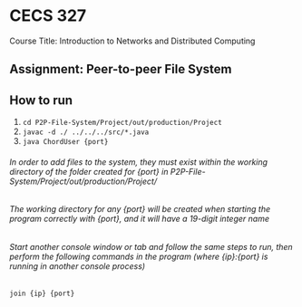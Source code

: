 # CECS 327
Course Title: Introduction to Networks and Distributed Computing

## Assignment: Peer-to-peer File System

## How to run
1) ```cd P2P-File-System/Project/out/production/Project```
2) ```javac -d ./ ../../../src/*.java```
3) ```java ChordUser {port}```

###### In order to add files to the system, they must exist within the working directory of the folder created for {port} in P2P-File-System/Project/out/production/Project/
###### The working directory for any {port} will be created when starting the program correctly with {port}, and it will have a 19-digit integer name
###### Start another console window or tab and follow the same steps to run, then perform the following commands in the program (where {ip}:{port} is running in another console process)
```join {ip} {port}```

